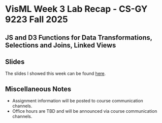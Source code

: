 # VisML Week 3 Lab Recap - CS-GY 9223 Fall 2025
## JS and D3 Functions for Data Transformations, Selections and Joins, Linked Views

## Slides
The slides I showed this week can be found [here](week3-slides.md). 

## Miscellaneous Notes 

* Assignment information will be posted to course communication channels.
* Office hours are TBD and will be announced via course communication channels.